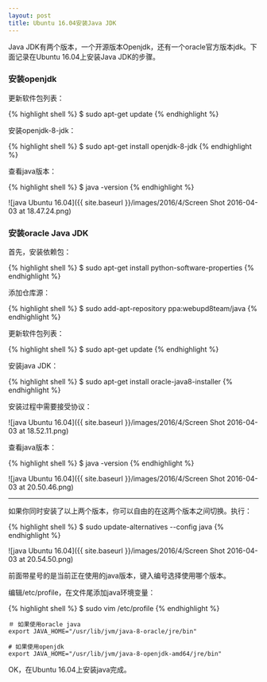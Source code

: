 ```yaml
---
layout: post
title: Ubuntu 16.04安装Java JDK
---
```


Java JDK有两个版本，一个开源版本Openjdk，还有一个oracle官方版本jdk。下面记录在Ubuntu 16.04上安装Java JDK的步骤。

### 安装openjdk

更新软件包列表：

{% highlight shell %}
$ sudo apt-get update
{% endhighlight %}

安装openjdk-8-jdk：

{% highlight shell %}
$ sudo apt-get install openjdk-8-jdk
{% endhighlight %}

查看java版本：

{% highlight shell %}
$ java -version
{% endhighlight %}

![java Ubuntu 16.04]({{ site.baseurl }}/images/2016/4/Screen Shot 2016-04-03 at 18.47.24.png)

### 安装oracle Java JDK

首先，安装依赖包：

{% highlight shell %}
$ sudo apt-get install python-software-properties
{% endhighlight %}

添加仓库源：

{% highlight shell %}
$ sudo add-apt-repository ppa:webupd8team/java
{% endhighlight %}

更新软件包列表：

{% highlight shell %}
$ sudo apt-get update
{% endhighlight %}

安装java JDK：

{% highlight shell %}
$ sudo apt-get install oracle-java8-installer
{% endhighlight %}

安装过程中需要接受协议：

![java Ubuntu 16.04]({{ site.baseurl }}/images/2016/4/Screen Shot 2016-04-03 at 18.52.11.png)

查看java版本：

{% highlight shell %}
$ java -version
{% endhighlight %}

![java Ubuntu 16.04]({{ site.baseurl }}/images/2016/4/Screen Shot 2016-04-03 at 20.50.46.png)

*****

如果你同时安装了以上两个版本，你可以自由的在这两个版本之间切换。执行：

{% highlight shell %}
$ sudo update-alternatives --config java
{% endhighlight %}

![java Ubuntu 16.04]({{ site.baseurl }}/images/2016/4/Screen Shot 2016-04-03 at 20.54.50.png)

前面带星号的是当前正在使用的java版本，键入编号选择使用哪个版本。

编辑/etc/profile，在文件尾添加java环境变量：

{% highlight shell %}
$ sudo vim /etc/profile
{% endhighlight %}

```
＃ 如果使用oracle java
export JAVA_HOME="/usr/lib/jvm/java-8-oracle/jre/bin"

# 如果使用openjdk
export JAVA_HOME="/usr/lib/jvm/java-8-openjdk-amd64/jre/bin"
```

OK，在Ubuntu 16.04上安装java完成。
